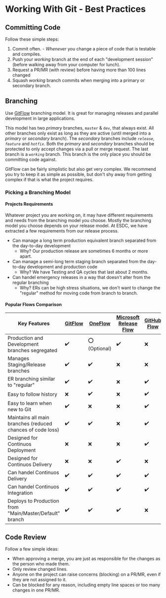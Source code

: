 # Working With Git - Best Practices

## Committing Code

Follow these simple steps:

1. Commit often. - _Whenever_ you change a piece of code that is testable and compiles.
1. Push your _working_ branch at the end of each "development session" (before walking away from your computer for lunch).
1. Request a PR/MR (with review) before having more than 100 lines changed
1. Squash _working_ branch commits when merging into a primary or secondary branch.

## Branching

Use [GitFlow](https://datasift.github.io/gitflow/IntroducingGitFlow.html) branching model.
It is great for managing releases and parallel development in large applications.

This model has two _primary_ branches, `master` & `dev`, that always exist.
All other branches only exist as long as they are active (until merged into a _primary_ or _secondary_ branch).
The _secondary_ branches include _`release`_, _`feature`_ and _`hotfix`_.
Both the _primary_ and _secondary_ branches should be protected to only accept changes via a pull or merge request.
The last branch is a _`working`_ branch.
This branch is the only place you should be committing code against.

GitFlow can be fairly simplistic but also get very complex.
We recommend you try to keep it as simple as possible, but don't shy away from getting complex if that is what the project requires.

### Picking a Branching Model

#### Projects Requirements

Whatever project you are working on, it may have different requirements and needs from the branching model you choose.
Mostly the branching model you choose depends on your release model.
At ESDC, we have extracted a few requirements from our release process.

- Can manage a long term production equivalent branch separated from the day-to-day development
  - Why? Our production release are sometimes 6 months or more apart.
- Can manage a semi-long term staging branch separated from the day-to-day development and production code
  - Why? We have Testing and QA cycles that last about 2 months.
- Can handel emergency releases in a way that doesn't alter from the regular branching
  - Why? ERs can be high stress situations, we don't want to change the "regular" method for moving code from branch to branch.

#### Popular Flows Comparison

| Key Features | [GitFlow](https://datasift.github.io/gitflow/IntroducingGitFlow.html) | [OneFlow](https://www.endoflineblog.com/oneflow-a-git-branching-model-and-workflow) | [Microsoft Release Flow](https://docs.microsoft.com/en-us/azure/devops/learn/devops-at-microsoft/release-flow) | [GitHub Flow](https://githubflow.github.io/) | [GitLab Flow](https://docs.gitlab.com/ee/workflow/gitlab_flow.html) |
| --- | --- | --- | --- | --- | --- |
| Production and Development branches segregated | :heavy_check_mark: | :o: (Optional) | :heavy_check_mark: | :x: | :heavy_check_mark: |
| Manages Staging/Release branches | :heavy_check_mark: | :heavy_check_mark: | :x: | :x: | :heavy_check_mark: |
| ER branching similar to "regular" | :heavy_check_mark: | :heavy_check_mark: | :x: | :heavy_check_mark: | :x: |
| Easy to follow history | :x: | :heavy_check_mark: | :x: | :heavy_check_mark: | :x: |
| Easy to learn when new to Git | :heavy_check_mark: | :x: | :x: | :heavy_check_mark: | :x: |
| Maintains all main branches (reduced chances of code loss) | :heavy_check_mark: | :heavy_check_mark: | :x: | :heavy_check_mark: | :heavy_check_mark: |
| Designed for Continuos Deployment | :x: | :x: | :x: | :heavy_check_mark: | :x: |
| Designed for Continuos Delivery | :x: | :x: | :heavy_check_mark: | :x: | :heavy_check_mark: |
|  Can handel Continuos Delivery | :heavy_check_mark: | :heavy_check_mark: | :heavy_check_mark: | :heavy_check_mark: | :heavy_check_mark: |
|  Can handel Continuos Integration | :heavy_check_mark: | :heavy_check_mark: | :heavy_check_mark: | :heavy_check_mark: | :heavy_check_mark: |
| Deploys to Production from "Main/Master/Default" branch | :heavy_check_mark: | :heavy_check_mark: | :heavy_check_mark: | :x: | :heavy_check_mark: |

## Code Review

Follow a few simple ideas:

- When approving a merge, you are just as responsible for the changes as the person who made them.
- Only review changed lines.
- Anyone on the project can raise concerns (blocking) on a PR/MR, even if they are not assigned to it.
- Can be blocked for any reason, including empty line spaces or too many changes in one PR/MR.
